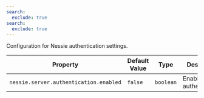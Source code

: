 ```yaml
---
search:
  exclude: true
search:
  exclude: true
---
```

<!--start-->

Configuration for Nessie authentication settings.

| Property | Default Value | Type | Description |
|----------|---------------|------|-------------|
| `nessie.server.authentication.enabled` | `false` | `boolean` | Enable Nessie authentication.  |
